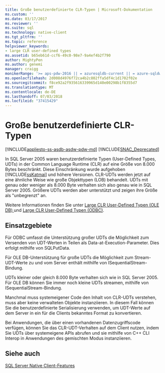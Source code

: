 ```yaml
---
title: Große benutzerdefinierte CLR-Typen | Microsoft-Dokumentation
ms.custom: ''
ms.date: 03/17/2017
ms.reviewer: ''
ms.suite: sql
ms.technology: native-client
ms.tgt_pltfrm: ''
ms.topic: reference
helpviewer_keywords:
- large CLR user-defined types
ms.assetid: b65eb61d-ccf6-49c0-98e7-9a4ef4b2f790
author: MightyPen
ms.author: genemi
manager: craigg
monikerRange: '>= aps-pdw-2016 || = azuresqldb-current || = azure-sqldw-latest || >= sql-server-2016 || = sqlallproducts-allversions'
ms.openlocfilehash: 2d008d4976f72ca4b2c802ffa5df4c1d1702f02e
ms.sourcegitcommit: f8ce92a2f935616339965d140e00298b1f8355d7
ms.translationtype: MT
ms.contentlocale: de-DE
ms.lasthandoff: 07/03/2018
ms.locfileid: "37415429"
---
```

# <a name="large-clr-user-defined-types"></a>Große benutzerdefinierte CLR-Typen
[!INCLUDE[appliesto-ss-asdb-asdw-pdw-md](../../../includes/appliesto-ss-asdb-asdw-pdw-md.md)]
[!INCLUDE[SNAC_Deprecated](../../../includes/snac-deprecated.md)]

  In SQL Server 2005 waren benutzerdefinierte Typen (User-Defined Types, UDTs) in der Common Language Runtime (CLR) auf eine Größe von 8.000 Bytes beschränkt. Diese Einschränkung wurde aufgehoben [!INCLUDE[ssKatmai](../../../includes/sskatmai-md.md)] und höhere Versionen. CLR-UDTs werden jetzt auf eine ähnliche Weise wie große Objekttypen (LOB) behandelt. UDTs mit genau oder weniger als 8.000 Byte verhalten sich also genau wie in SQL Server 2005. Größere UDTs werden aber unterstützt und zeigen ihre Größe als "unbegrenzt" an.  
  
 Weitere Informationen finden Sie unter [Large CLR User-Defined Typen &#40;OLE DB&#41; ](../../../relational-databases/native-client/ole-db/large-clr-user-defined-types-ole-db.md) und [Large CLR User-Defined Typen &#40;ODBC&#41;](../../../relational-databases/native-client/odbc/large-clr-user-defined-types-odbc.md).  
  
## <a name="use-cases"></a>Einsatzgebiete  
 Für ODBC umfasst die Unterstützung großer UDTs die Möglichkeit zum Versenden von UDT-Werten in Teilen als Data-at-Execution-Parameter. Dies erfolgt mithilfe von SQLPutData.  
  
 Für OLE DB-Unterstützung für große UDTs die Möglichkeit zum Stream-UDT-Werte zu und vom Server enthält mithilfe von ISequentialStream-Bindung.  
  
 UDTs kleiner oder gleich 8.000 Byte verhalten sich wie in SQL Server 2005. Für OLE DB können Sie immer noch kleine UDTs streamen, mithilfe von ISequentialStream-Bindung.  
  
 Manchmal muss systemeigener Code den Inhalt von CLR-UDTs verstehen, muss aber keine verwalteten Objekte instanziieren. In diesem Fall können Sie die benutzerdefinierte Serialisierung verwenden, um UDT-Werte auf dem Server in ein für die Clients bekanntes Format zu konvertieren.  
  
 Bei Anwendungen, die über einen vorhandenen Datenzugriffscode verfügen, können Sie das CLR-UDT-Verhalten auf dem Client nutzen, indem Sie UDTs über systemeigene APIs abrufen und sie mithilfe von C++ CLI Interop in Anwendungen des gemischten Modus instanziieren.  
  
## <a name="see-also"></a>Siehe auch  
 [SQL Server Native Client-Features](../../../relational-databases/native-client/features/sql-server-native-client-features.md)  
  
  
